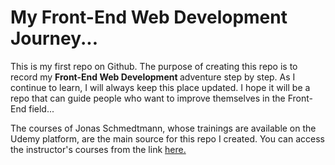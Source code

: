 <h1> My Front-End Web Development Journey... </h1>

<p>This is my first repo on Github. The purpose of creating this repo is to record my <b>Front-End Web Development </b>adventure step by step. As I continue to learn, I will always keep this place updated. I hope it will be a repo that can guide people who want to improve themselves in the Front-End field...</p>
<p>The courses of Jonas Schmedtmann, whose trainings are available on the Udemy platform, are the main source for this repo I created. You can access the instructor's courses from the link <a target="_blank" href="https://www.udemy.com/user/jonasschmedtmann/">here.</a> </p>
